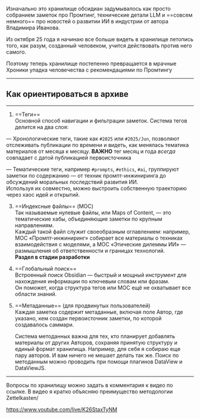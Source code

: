Изначально это хранилище обсидиан задумывалось как просто собранием заметок про Промтинг, технические детали LLM и ==совсем немного== про новостей о развитии ИИ в индустрии от автора Владимира Иванова.

Из октября 25 года я начинаю все больше видеть в хранилище летопись того, как разум, созданный человеком, учится действовать против него самого.

Поэтому теперь хранилище постепенно превращается в мрачные Хроники упадка человечества с рекомендациями по Промтингу


-----
## Как ориентироваться в архиве
-----

1. ==Теги==  
   Основной способ навигации и фильтрации заметок.  Система тегов делится на два слоя:  
   
— Хронологические теги, такие как  `#2025` или `#2025/Jun`, позволяют отслеживать публикации по времени и видеть, как менялась тематика материалов от месяца к месяцу.  **ВАЖНО** тег месяц и года *всегда* совпадает с датой публикацией первоисточника
   
— Тематические теги, например `#prompts`, `#ethics`, `#ai`, группируют заметки по содержанию — от техник промпт-инжиниринга до обсуждений моральных последствий развития ИИ.  
   Используя их совместно, можно выстроить собственную траекторию через хаос идей и открытий.

3. ==Индексные файлы== (MOC)  
   Так называемые нулевые файлы, или Maps of Content, — это тематические хабы, объединяющие заметки по крупным направлениям.  
   Каждый такой файл служит своеобразным оглавлением: например, MOC «Промпт-инжиниринг» собирает все материалы о техниках взаимодействия с моделями, а MOC «Этические дилеммы ИИ» — размышления об ответственности и границах технологий.  
   **Раздел в стадии разработки**

4. ==Глобальный поиск==  
   Встроенный поиск Obsidian — быстрый и мощный инструмент для нахождения информации по ключевым словам или фразам.  
   Он поможет, когда структура тегов или MOC ещё не охватывает все области знаний.

5. ==Метаданные== (для продвинутых пользователей)  
   Каждая заметка содержит метаданные, включая поле Автор, где указано, кем создан первоисточник заметки, по которой создавалось саммари.  

   Система методанных  важна для тех, кто планирует добавлять материалы от других Авторов, сохраняя принятую структуру и единый формат хранилища. Например, для себя я собираю еще пару авторов. И вам ничего не мешает делать так же. Поиск по методанным можно проводить при помощи плагинов DataView и DataViewJS.

-----

Вопросы по хранилищу можно задать в комментария к видео по ссылке. В видео я кратко объясняю преимущество методологии Zettelkasten/

https://www.youtube.com/live/K26StaxTyNM